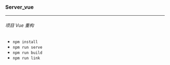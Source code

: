 ### Server_vue
***
###### 项目 Vue 重构
- `npm install`
- `npm run serve`
- `npm run build`
- `npm run link`
